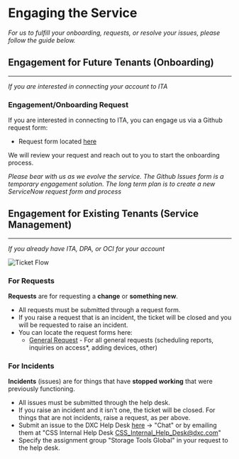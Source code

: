 # Engaging the Service


*For us to fulfill your onboarding, requests, or resolve your issues, please follow the guide below.*

<!--/////////////////////////////////////////////////////////////////////-->
<!--------------------------H2 SECTION BREAK------------------------------->
<!--/////////////////////////////////////////////////////////////////////-->


## Engagement for Future Tenants (Onboarding)

-------------

*If you are interested in connecting your account to ITA*

### Engagement/Onboarding Request

If you are interested in connecting to ITA, you can engage us via a Github request form:
* Request form located [here](https://github.dxc.com/CPS-Storage-Services/IT-Analytics/issues/new?assignees=&labels=&template=ita-engagement-request.md&title=)
<!-- FUTURE (ONCE .YML FORMS ARE FUNCTIONAL) * Select "**ITA Engagement Request**"
    * Populate the sections (*) as required. -->

We will review your request and reach out to you to start the onboarding process. 

*Please bear with us as we evolve the service. The Github Issues form is a temporary engagement solution. The long term plan is to create a new ServiceNow request form and process*


<!--/////////////////////////////////////////////////////////////////////-->
<!--------------------------H2 SECTION BREAK------------------------------->
<!--/////////////////////////////////////////////////////////////////////-->

## Engagement for Existing Tenants (Service Management)

-------------

*If you already have ITA, DPA, or OCI for your account*

![Ticket Flow](/static/images/support/ticket_flow_simplified.svg)

### For Requests

**Requests** are for requesting a **change** or **something new**.

* All requests must be submitted through a request form.
* If you raise a request that is an incident, the ticket will be closed and you will be requested to raise an incident.
* You can locate the request forms here: 
  * [General Request](https://csc.service-now.com/sp?id=sc_cat_item&sys_id=860ed64cdb0420d0ccd8a5db0b961956) - For all general requests (scheduling reports, inquiries on access*, adding devices, other)


### For Incidents

**Incidents** (issues) are for things that have **stopped working** that were previously functioning. 

* All issues must be submitted through the help desk.
* If you raise an incident and it isn't one, the ticket will be closed. For things that are not incidents, raise a request, as per above.
* Submit an issue to the DXC Help Desk [here](https://csc.service-now.com/selfservice/) -> "Chat" or by emailing them at "CSS Internal Help Desk <CSS_Internal_Help_Desk@dxc.com>"
* Specify the assignment group "Storage Tools Global" in your request to the help desk.

<!------------- Enhancement requests.... -------->
<!------------- Enhancement requests.... -------->
<!------------- Enhancement requests.... -------->
<!------------- Enhancement requests.... -------->
<!------------- Enhancement requests.... -------->
<!------------- Enhancement requests.... -------->
<!------------- Enhancement requests.... -------->
<!------------- Enhancement requests.... -------->

<!--/////////////////////////////////////////////////////////////////////-->
<!--------------------------H2 SECTION BREAK------------------------------->
<!--/////////////////////////////////////////////////////////////////////-->



